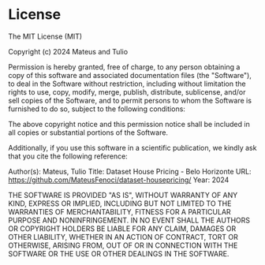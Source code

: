 # License

The MIT License (MIT)

Copyright (c) 2024 Mateus and Tulio

Permission is hereby granted, free of charge, to any person obtaining a copy of this software and associated documentation files (the "Software"), to deal in the Software without restriction, including without limitation the rights to use, copy, modify, merge, publish, distribute, sublicense, and/or sell copies of the Software, and to permit persons to whom the Software is furnished to do so, subject to the following conditions:


The above copyright notice and this permission notice shall be included in all copies or substantial portions of the Software.

Additionally, if you use this software in a scientific publication, we kindly ask that you cite the following reference:

Author(s): Mateus, Tulio
Title: Dataset House Pricing - Belo Horizonte
URL: https://github.com/MateusFenoci/dataset-housepricing/
Year: 2024

THE SOFTWARE IS PROVIDED "AS IS", WITHOUT WARRANTY OF ANY KIND, EXPRESS OR IMPLIED, INCLUDING BUT NOT LIMITED TO THE WARRANTIES OF MERCHANTABILITY, FITNESS FOR A PARTICULAR PURPOSE AND NONINFRINGEMENT. IN NO EVENT SHALL THE AUTHORS OR COPYRIGHT HOLDERS BE LIABLE FOR ANY CLAIM, DAMAGES OR OTHER LIABILITY, WHETHER IN AN ACTION OF CONTRACT, TORT OR OTHERWISE, ARISING FROM, OUT OF OR IN CONNECTION WITH THE SOFTWARE OR THE USE OR OTHER DEALINGS IN THE SOFTWARE.


